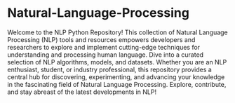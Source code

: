 # Natural-Language-Processing

Welcome to the NLP Python Repository! This collection of Natural Language Processing (NLP) tools and resources empowers developers and researchers to explore and implement cutting-edge techniques for understanding and processing human language. Dive into a curated selection of NLP algorithms, models, and datasets. Whether you are an NLP enthusiast, student, or industry professional, this repository provides a central hub for discovering, experimenting, and advancing your knowledge in the fascinating field of Natural Language Processing. Explore, contribute, and stay abreast of the latest developments in NLP!
